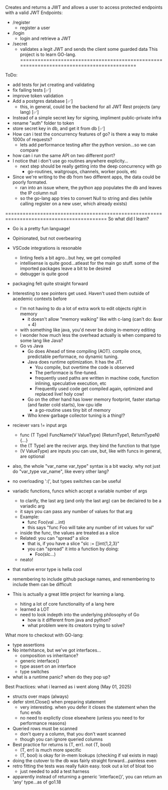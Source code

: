 Creates and returns a JWT and allows a user to access protected endpoints with a valid JWT
Endpoints:
- /register
    - register a user
- /login
    - login and retrieve a JWT
- /secret
    - validates a legit JWT and sends the client some guarded data
This project is to learn GO-lang.
=========================================================================================

ToDo: 
- add tests for jwt creating and validating
- fix failing tests [✅]
- improve token validation
- Add a postgres database [✅]
    - this, in general, could be the backend for all JWT Rest projects (any lang) [✅]
- Instead of a simple secret key for signing, impliment public-private infra
- rename "auth" folder to token
- store secret key in db, and get it from db [✅]
- How can i test the concurrency features of go? is there a way to make 1000x of requests?
    - lets add performance testing after the python version...so we can compare
- how can i run the same API on two different port? 
- I notice that i don't use go routines anywhere explicity...
    - next step should be really getting into the deep concurrency with go
        - go-routines, waitgroups, channels, worker pools, etc
- Since we're writing to the db from two different apps, the data could be poorly formated.
    - ran into an issue where, the python app populates the db and leaves the IP column null
    - so the go-lang app tries to convert Null to string and dies (while calling register on a new user, which already exists)

=========================================================================================
So what did I learn?
- Go is a pretty fun language!
- Opinionated, but not overbearing
- VSCode integrations is resonable
    - linting feels a bit agro...but hey, we get compiled
    - intellisense is quite good...atleast for the main go stuff. some of the imported packages leave a bit to be desired
    - debugger is quite good
- packaging felt quite straight forward
- Interesting to see pointers get used. Haven't used them outside of acedemic contexts before
    - I'm not having to do a lot of extra work to edit objects right in memory
        - it doesn't allow "memory walking" like with c-lang (can't do: &var + 4)
    - with something like java, you'd never be doing in-memory editing
    - I wonder how much less the overhead actually is when compared to some lang like Java?
    - Go vs Java
        - Go does Ahead of time compiling (AOT). compile once, predictable performace, no dynamic tuning.
        - Java does runtime optimization. It has the JIT. 
            - You compile, but overtime the code is observed
            - The performace is fine-tuned.
            - frequently used paths are written in machine code, function inlining, speculative execution, etc
            - Frequently used code get compiled again, optimized and replaced live! holy cow!
        - Go on the other hand has lower memory footprint, faster startup (and faster cold starts), low cpu idle
            - a go-routine uses tiny bit of memory
        - Who knew garbage collector tuning is a thing!?
- reciever vars != input args
    - func (T Type) FuncName(V ValueType) (ReturnType1, ReturnTypeN) {...}
    - the (T Type) are the reciver args. they bind the function to that type
    - (V ValueType) are inputs you can use, but, like with funcs in general, are optional
- also, the whole "var_name var_type" syntax is a bit wacky. why not just do "var_type var_name", like every other lang?
- no overloading ':(', but types switches can be useful
- variadic functions, funcs which accept a variable number of args
    - to clarify, the last arg (and only the last arg) can be declaired to be a variadic arg
    - it says you can pass any number of values for that arg
    - Example: 
        - func Foo(val ...int)
        - this says "func Foo will take any number of int values for val"
    - inside the func, the values are treated as a slice
    - Related: you can "spread" a slice
        - that is, if you have a slice "slc := []int{1,2,3}"
        - you can "spread" it into a function by doing:
            - Foo(slc...)
    - neato!
- that native error type is hella cool
- remembering to include github package names, and remembering to include them can be difficult

- This is actually a great little project for learning a lang.
    - hiting a lot of core functionality of a lang here
    - learned a LOT
    - need to look indepth into the underlying philosophy of Go
        - how is it different from java and python?
        - what problem were its creators trying to solve?

What more to checkout with GO-lang:
- type assertions
- No interhitance, but we've got interfaces...
    - composition vs inheritance?
    - generic interface{}
    - type assert on an interface
    - type switches
- what is a runtime panic? when do they pop up?

Best Practices: what i learned as i went along
(May 01, 2025)
- structs over maps (always)
- defer stmt.Close() when preparing statement
    - very interesting. when you defer it closes the statement when the func ends
    - no need to explictly close elsewhere (unless you need to for performance reasons)
- Queried rows must be scanned
    - don't query a column, that you don't want scanned
    - though you can ignore queried columns
- Best practice for returns is (T, err). not (T, bool)
    - (T, err) is much more specific
    - (T, bool) is okay for in-mem lookups (checking if val exists in map)
- doing the cutover to the db was fairly straight forward...painless even
- retro fitting the tests was really fukin easy. took out a lot of bloat too
    - just needed to add a test harness
- apparently instead of returning a generic 'interface{}', you can return an 'any' type...as of go1.18